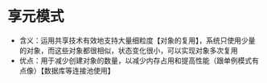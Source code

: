 
# 享元模式
- 含义：运用共享技术有效地支持大量细粒度【对象的复用】，系统只使用少量的对象，而这些对象都很相似，状态变化很小，可以实现对象多次复用
- 优点：用于减少创建对象的数量，以减少内存占用和提高性能（跟单例模式有点像）【数据库等连接池使用】